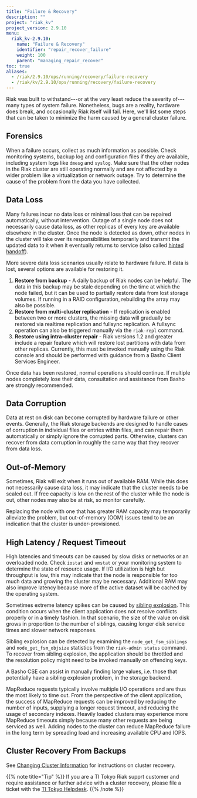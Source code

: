 ```yaml
---
title: "Failure & Recovery"
description: ""
project: "riak_kv"
project_version: 2.9.10
menu:
  riak_kv-2.9.10:
    name: "Failure & Recovery"
    identifier: "repair_recover_failure"
    weight: 100
    parent: "managing_repair_recover"
toc: true
aliases:
  - /riak/2.9.10/ops/running/recovery/failure-recovery
  - /riak/kv/2.9.10/ops/running/recovery/failure-recovery
---
```


Riak was built to withstand---or at the very least reduce the severity
of---many types of system failure. Nonetheless, bugs are a reality,
hardware does break, and occasionally Riak itself will fail. Here, we'll
list some steps that can be taken to minimize the harm caused by a general
cluster failure.

## Forensics

When a failure occurs, collect as much information as possible. Check
monitoring systems, backup log and configuration files if they are
available, including system logs like `dmesg` and `syslog`. Make sure
that the other nodes in the Riak cluster are still operating normally and
are not affected by a wider problem like a virtualization or network outage.
Try to determine the cause of the problem from the data you have collected.

## Data Loss

Many failures incur no data loss or minimal loss that can be
repaired automatically, without intervention. Outage of a single node
does not necessarily cause data loss, as other replicas of every key are
available elsewhere in the cluster. Once the node is detected as down,
other nodes in the cluster will take over its responsibilities
temporarily and transmit the updated data to it when it eventually
returns to service (also called [hinted handoff]({{<baseurl>}}riak/kv/2.9.10/learn/glossary/#hinted-handoff)).

More severe data loss scenarios usually relate to hardware failure.
If data is lost, several options are available for restoring it.

1.  **Restore from backup** - A daily backup of Riak nodes can be helpful.
    The data in this backup may be stale depending on the time at which
    the node failed, but it can be used to partially restore data from
    lost storage volumes. If running in a RAID configuration, rebuilding
    the array may also be possible.
2.  **Restore from multi-cluster replication** - If replication is enabled
    between two or more clusters, the missing data will gradually be
    restored via realtime replication and fullsync replication. A
    fullsync operation can also be triggered manually via the `riak-repl`
    command.
3.  **Restore using intra-cluster repair** - Riak versions 1.2 and greater
    include a repair feature which will restore lost partitions with
    data from other replicas. Currently, this must be invoked manually
    using the Riak console and should be performed with guidance from a
    Basho Client Services Engineer.

Once data has been restored, normal operations should continue. If
multiple nodes completely lose their data, consultation and assistance
from Basho are strongly recommended.

## Data Corruption

Data at rest on disk can become corrupted by hardware failure or other
events. Generally, the Riak storage backends are designed to handle
cases of corruption in individual files or entries within files, and can
repair them automatically or simply ignore the corrupted parts.
Otherwise, clusters can recover from data corruption in roughly the same
way that they recover from data loss.

## Out-of-Memory

Sometimes, Riak will exit when it runs out of available RAM. While this
does not necessarily cause data loss, it may indicate that the cluster
needs to be scaled out. If free capacity is low on the rest of the cluster while the node is out, other nodes may also be at risk, so monitor carefully.

Replacing the node with one that has greater RAM capacity may temporarily
alleviate the problem, but out-of-memory (OOM) issues tend to be an indication
that the cluster is under-provisioned.

## High Latency / Request Timeout

High latencies and timeouts can be caused by slow disks or networks or an
overloaded node. Check `iostat` and `vmstat` or your monitoring system to
determine the state of resource usage. If I/O utilization is high but
throughput is low, this may indicate that the node is responsible for
too much data and growing the cluster may be necessary. Additional RAM
may also improve latency because more of the active dataset will be
cached by the operating system.

Sometimes extreme latency spikes can be caused by [sibling explosion]({{<baseurl>}}riak/kv/2.9.10/developing/usage/conflict-resolution#siblings). This condition occurs when the client application does not resolve conflicts properly or in a timely fashion. In that scenario, the size of the value on disk grows in proportion to
the number of siblings, causing longer disk service times and slower
network responses.

Sibling explosion can be detected by examining the `node_get_fsm_siblings`
and `node_get_fsm_objsize` statistics from the `riak-admin status` command.
To recover from sibling explosion, the application should be throttled and
the resolution policy might need to be invoked manually on offending keys.

A Basho CSE can assist in manually finding large values, i.e. those that
potentially have a sibling explosion problem, in the storage backend.

MapReduce requests typically involve multiple I/O operations and are
thus the most likely to time out. From the perspective of the client
application, the success of MapReduce requests can be improved by reducing the
number of inputs, supplying a longer request timeout, and reducing the usage
of secondary indexes. Heavily loaded clusters may experience more MapReduce
timeouts simply because many other requests are being serviced as well. Adding
nodes to the cluster can reduce MapReduce failure in the long term by
spreading load and increasing available CPU and IOPS.


## Cluster Recovery From Backups

See [Changing Cluster Information]({{<baseurl>}}riak/kv/2.9.10/using/cluster-operations/changing-cluster-info/#clusters-from-backups) for instructions on cluster recovery.

{{% note title="Tip" %}}
If you are a TI Tokyo Riak supprt customer and require assistance or
further advice with a cluster recovery, please file a ticket with the
<a href="https://support.tiot.jp">TI Tokyo Helpdesk</a>.
{{% /note %}}



